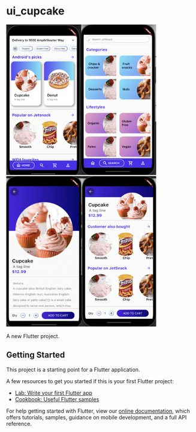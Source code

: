 # ui_cupcake
<img src="./images/main.png" width="200" height="400"><img src="./images/search.png" width="200" height="400"><img src="./images/detail1.png" width="200" height="400"><img src="./images/detail2.png" width="200" height="400">

A new Flutter project.

## Getting Started

This project is a starting point for a Flutter application.

A few resources to get you started if this is your first Flutter project:

- [Lab: Write your first Flutter app](https://flutter.dev/docs/get-started/codelab)
- [Cookbook: Useful Flutter samples](https://flutter.dev/docs/cookbook)

For help getting started with Flutter, view our
[online documentation](https://flutter.dev/docs), which offers tutorials,
samples, guidance on mobile development, and a full API reference.
